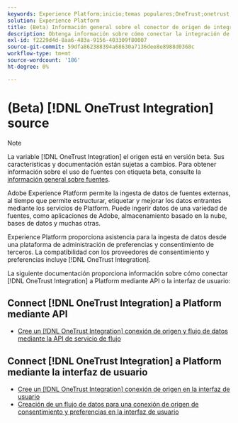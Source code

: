 ```yaml
---
keywords: Experience Platform;inicio;temas populares;OneTrust;onetrust;consentimiento;consentimiento y preferencias;conformidad
solution: Experience Platform
title: (Beta) Información general sobre el conector de origen de integración de OneTrust
description: Obtenga información sobre cómo conectar la integración de OneTrust con Adobe Experience Platform mediante API o la interfaz de usuario.
exl-id: f2229d4d-8aa6-483a-9156-403309f80007
source-git-commit: 59dfa862388394a68630a7136dee8e8988d0368c
workflow-type: tm+mt
source-wordcount: '186'
ht-degree: 0%

---
```


# (Beta) [!DNL OneTrust Integration] source

>[!NOTE]
>
>La variable [!DNL OneTrust Integration] el origen está en versión beta. Sus características y documentación están sujetas a cambios. Para obtener información sobre el uso de fuentes con etiqueta beta, consulte la [información general sobre fuentes](../../home.md#terms-and-conditions).

Adobe Experience Platform permite la ingesta de datos de fuentes externas, al tiempo que permite estructurar, etiquetar y mejorar los datos entrantes mediante los servicios de Platform. Puede ingerir datos de una variedad de fuentes, como aplicaciones de Adobe, almacenamiento basado en la nube, bases de datos y muchas otras.

Experience Platform proporciona asistencia para la ingesta de datos desde una plataforma de administración de preferencias y consentimiento de terceros. La compatibilidad con los proveedores de consentimiento y preferencias incluye [!DNL OneTrust Integration].

La siguiente documentación proporciona información sobre cómo conectar [!DNL OneTrust Integration] a Platform mediante API o la interfaz de usuario:

## Connect [!DNL OneTrust Integration] a Platform mediante API

- [Cree un [!DNL OneTrust Integration] conexión de origen y flujo de datos mediante la API de servicio de flujo](../../tutorials/api/create/consent-and-preferences/onetrust.md)

## Connect [!DNL OneTrust Integration] a Platform mediante la interfaz de usuario

- [Cree un [!DNL OneTrust Integration] conexión de origen en la interfaz de usuario](../../tutorials/ui/create/consent-and-preferences/onetrust.md)
- [Creación de un flujo de datos para una conexión de origen de consentimiento y preferencias en la interfaz de usuario](../../tutorials/ui/dataflow/consent-and-preferences.md)
